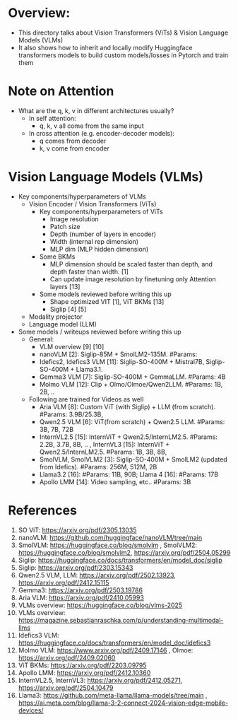 # Overview:
- This directory talks about Vision Transformers (ViTs) & Vision Language Models (VLMs)
- It also shows how to inherit and locally modify Huggingface transformers models to build custom models/losses in Pytorch and train them

# Note on Attention
- What are the q, k, v in different architectures usually?
    - In self attention: 
        - q, k, v all come from the same input
    - In cross attention (e.g. encoder-decoder models):
        - q comes from decoder
        - k, v come from encoder

# Vision Language Models (VLMs)
- Key components/hyperparameters of VLMs
    - Vision Encoder / Vision Transformers (ViTs)
        - Key components/hyperparameters of ViTs
            - Image resolution
            - Patch size
            - Depth (number of layers in encoder)
            - Width (internal rep dimension)
            - MLP dim (MLP hidden dimension)
        - Some BKMs
            - MLP dimension should be scaled faster than depth, and depth faster than width. [1]
            - Can update image resolution by finetuning only Attention layers [13]
        - Some models reviewed before writing this up
            - Shape optimized VIT [1], ViT BKMs [13]
            - Siglip [4] [5]
    - Modality projector
    - Language model (LLM) 
- Some models / writeups reviewed before writing this up
   - General:
        - VLM overview [9] [10]
        - nanoVLM [2]: Siglip-85M + SmolLM2-135M. #Params:
        - Idefics2, Idefics3 VLM [11]: Siglip-SO-400M + Mistral7B, Siglip-SO-400M + Llama3.1. 
        - Gemma3 VLM [7]: Siglip-SO-400M + GemmaLLM. #Params: 4B
        - Molmo VLM [12]: Clip + Olmo/Olmoe/Qwen2LLM. #Params: 1B, 2B, ..
    - Following are trained for Videos as well
        - Aria VLM [8]: Custom ViT (with Siglip) + LLM (from scratch). #Params: 3.9B/25.3B, 
        - Qwen2.5 VLM [6]: ViT(from scratch) + Qwen2.5 LLM. #Params: 3B, 7B, 72B
        - InternVL2.5 [15]: InternViT + Qwen2.5/InternLM2.5. #Params: 2.2B, 3.7B, 8B, .. , InternVL3 [15]: InternViT + Qwen2.5/InternLM2.5. #Params: 1B, 3B, 8B,
        - SmolVLM, SmolVLM2 [3]: Siglip-SO-400M + SmolLM2 (updated from Idefics). #Params: 256M, 512M, 2B
        - Llama3.2 [16]: #Params: 11B, 90B;  Llama 4 [16]: #Params: 17B
        - Apollo LMM [14]: Video sampling, etc.. #Params: 3B

# References
1. SO ViT: https://arxiv.org/pdf/2305.13035
2. nanoVLM: https://github.com/huggingface/nanoVLM/tree/main
3. SmolVLM: https://huggingface.co/blog/smolvlm , SmolVLM2: https://huggingface.co/blog/smolvlm2, https://arxiv.org/pdf/2504.05299
4. Siglip: https://huggingface.co/docs/transformers/en/model_doc/siglip
5. Siglip: https://arxiv.org/pdf/2303.15343
6. Qwen2.5 VLM, LLM: https://arxiv.org/pdf/2502.13923, https://arxiv.org/pdf/2412.15115
7. Gemma3: https://arxiv.org/pdf/2503.19786
8. Aria VLM: https://arxiv.org/pdf/2410.05993
9. VLMs overview: https://huggingface.co/blog/vlms-2025
10. VLMs overview: https://magazine.sebastianraschka.com/p/understanding-multimodal-llms
11. Idefics3 VLM: https://huggingface.co/docs/transformers/en/model_doc/idefics3
12. Molmo VLM: https://www.arxiv.org/pdf/2409.17146 , Olmoe: https://arxiv.org/pdf/2409.02060
13. ViT BKMs: https://arxiv.org/pdf/2203.09795
14. Apollo LMM: https://arxiv.org/pdf/2412.10360
15. InternVL2.5, InternVL3: https://arxiv.org/pdf/2412.05271, https://arxiv.org/pdf/2504.10479
16. Llama3: https://github.com/meta-llama/llama-models/tree/main , https://ai.meta.com/blog/llama-3-2-connect-2024-vision-edge-mobile-devices/
